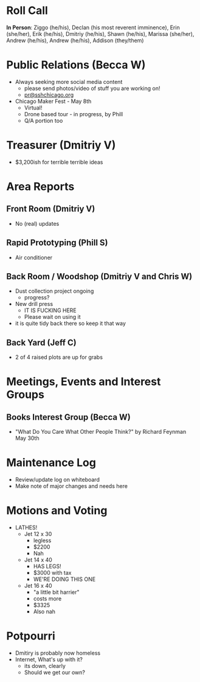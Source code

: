 # Roll Call
**In Person**:  Ziggo (he/his), Declan (his most reverent imminence), Erin (she/her), Erik (he/his), Dmitriy (he/his), Shawn (he/his), Marissa (she/her), Andrew (he/his), Andrew (he/his), Addison (they/them)

# Public Relations (Becca W)
- Always seeking more social media content
  - please send photos/video of stuff you are working on!
  - pr@sshchicago.org
- Chicago Maker Fest - May 8th
  - Virtual! 
  - Drone based tour - in progress, by Phill
  - Q/A portion too
# Treasurer (Dmitriy V)
- $3,200ish for terrible terrible ideas
# Area Reports
## Front Room (Dmitriy V)
- No (real) updates
## Rapid Prototyping (Phill S)
- Air conditioner
## Back Room / Woodshop (Dmitriy V and Chris W)
- Dust collection project ongoing
  - progress?
- New drill press
  - IT IS FUCKING HERE
  - Please wait on using it
- it is quite tidy back there so keep it that way
## Back Yard (Jeff C)

- 2 of 4 raised plots are up for grabs
# Meetings, Events and Interest Groups
## Books Interest Group (Becca W)
  - "What Do You Care What Other People Think?" by Richard Feynman May 30th
# Maintenance Log
- Review/update log on whiteboard
- Make note of major changes and needs here
# Motions and Voting
- LATHES!
  - Jet 12 x 30
    - legless
    - $2200
    - Nah
  - Jet 14 x 40
    - HAS LEGS!
    - $3000 with tax
    - WE'RE DOING THIS ONE
  - Jet 16 x 40
    - "a little bit harrier"
    - costs more
    - $3325
    - Also nah
# Potpourri
- Dmitiry is probably now homeless
- Internet, What's up with it?
  - its down, clearly
  - Should we get our own?
